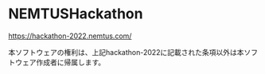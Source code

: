 # NEMTUSHackathon
https://hackathon-2022.nemtus.com/

本ソフトウェアの権利は、上記hackathon-2022に記載された条項以外は本ソフトウェア作成者に帰属します。
